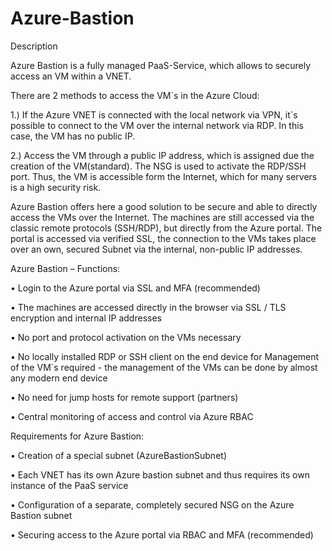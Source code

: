 # Azure-Bastion
Description

Azure Bastion is a fully managed PaaS-Service, which allows to securely access an VM within a VNET. 

There are 2 methods to access the VM`s in the Azure Cloud:

1.)	If the Azure VNET is connected with the local network via VPN, it`s possible to connect to the VM over the internal network via RDP. In this case, the VM has no public IP.

2.)	Access the VM through a public IP address, which is assigned due the creation of the VM(standard). The NSG is used to activate the RDP/SSH port. Thus, the VM is accessible form the Internet, which for many servers is a high security risk.

Azure Bastion offers here a good solution to be secure and able to directly access the VMs over the Internet. The machines are still accessed via the classic remote protocols (SSH/RDP), but directly from the Azure portal. The portal is accessed via verified SSL, the connection to the VMs takes place over an own, secured Subnet via the internal, non-public IP addresses.


Azure Bastion – Functions:

•	Login to the Azure portal via SSL and MFA (recommended) 

•	The machines are accessed directly in the browser via SSL / TLS encryption and internal IP addresses

•	No port and protocol activation on the VMs necessary

•	No locally installed RDP or SSH client on the end device for Management of the VM`s required - the management of the VMs can be done by almost any modern end device

•	No need for jump hosts for remote support (partners)

•	Central monitoring of access and control via Azure RBAC


Requirements for Azure Bastion:

•	Creation of a special subnet (AzureBastionSubnet)

•	Each VNET has its own Azure bastion subnet and thus requires its own instance of the PaaS service

•	Configuration of a separate, completely secured NSG on the Azure Bastion subnet 

•	Securing access to the Azure portal via RBAC and MFA (recommended) 
